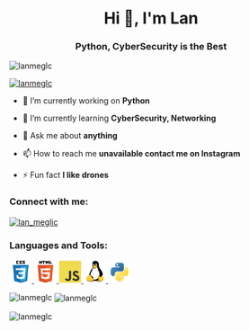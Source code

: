 <h1 align="center">Hi 👋, I'm Lan</h1>
<h3 align="center">Python, CyberSecurity is the Best</h3>

<p align="left"> <img src="https://komarev.com/ghpvc/?username=lanmeglc&label=Profile%20views&color=0e75b6&style=flat" alt="lanmeglc" /> </p>

<p align="left"> <a href="https://github.com/ryo-ma/github-profile-trophy"><img src="https://github-profile-trophy.vercel.app/?username=lanmeglc" alt="lanmeglc" /></a> </p>

- 🔭 I’m currently working on **Python**

- 🌱 I’m currently learning **CyberSecurity, Networking**

- 💬 Ask me about **anything**

- 📫 How to reach me **unavailable contact me on Instagram**

- ⚡ Fun fact **I like drones**

<h3 align="left">Connect with me:</h3>
<p align="left">
<a href="https://instagram.com/lan_meglic" target="blank"><img align="center" src="https://raw.githubusercontent.com/rahuldkjain/github-profile-readme-generator/master/src/images/icons/Social/instagram.svg" alt="lan_meglic" height="30" width="40" /></a>
</p>

<h3 align="left">Languages and Tools:</h3>
<p align="left"> <a href="https://www.w3schools.com/css/" target="_blank" rel="noreferrer"> <img src="https://raw.githubusercontent.com/devicons/devicon/master/icons/css3/css3-original-wordmark.svg" alt="css3" width="40" height="40"/> </a> <a href="https://www.w3.org/html/" target="_blank" rel="noreferrer"> <img src="https://raw.githubusercontent.com/devicons/devicon/master/icons/html5/html5-original-wordmark.svg" alt="html5" width="40" height="40"/> </a> <a href="https://developer.mozilla.org/en-US/docs/Web/JavaScript" target="_blank" rel="noreferrer"> <img src="https://raw.githubusercontent.com/devicons/devicon/master/icons/javascript/javascript-original.svg" alt="javascript" width="40" height="40"/> </a> <a href="https://www.linux.org/" target="_blank" rel="noreferrer"> <img src="https://raw.githubusercontent.com/devicons/devicon/master/icons/linux/linux-original.svg" alt="linux" width="40" height="40"/> </a> <a href="https://www.python.org" target="_blank" rel="noreferrer"> <img src="https://raw.githubusercontent.com/devicons/devicon/master/icons/python/python-original.svg" alt="python" width="40" height="40"/> </a> </p>

<p><img align="left" src="https://github-readme-stats.vercel.app/api/top-langs?username=lanmeglc&show_icons=true&locale=en&layout=compact" alt="lanmeglc" /></p>

<p>&nbsp;<img align="center" src="https://github-readme-stats.vercel.app/api?username=lanmeglc&show_icons=true&locale=en" alt="lanmeglc" /></p>

<p><img align="center" src="https://github-readme-streak-stats.herokuapp.com/?user=lanmeglc&" alt="lanmeglc" /></p>
